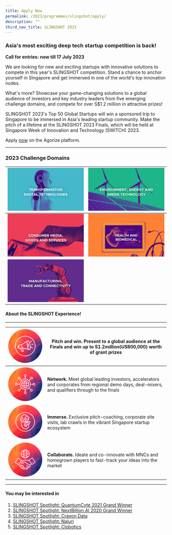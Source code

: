 ```yaml
---
title: Apply Now
permalink: /2023/programmes/slingshot/apply/
description: ""
third_nav_title: SLINGSHOT 2023
---
```

### Asia's most exciting deep tech startup competition is back!

**Call for entries: now till 17 July 2023**

We are looking for new and exciting startups with innovative solutions to compete in this year's SLINGSHOT competition. Stand a chance to anchor yourself in Singapore and get immersed in one of the world's top innovation nodes.

What's more? Showcase your game-changing solutions to a global audience of investors and key industry leaders from five emerging challenge domains, and compete for over S$1.2 million in attractive prizes!

SLINGSHOT 2023's Top 50 Global Startups will win a sponsored trip to Singapore to be immersed in Asia's leading startup community. Make the pitch of a lifetime at the SLINGSHOT 2023 Finals, which will be held at Singapore Week of Innovation and Technology (SWITCH) 2023.

Apply [now](https://slingshot.agorize.com/2023-edition?t=A3k1pR__oMx6vDwbJAZtRw&utm_source=switchweb&utm_medium=internal&utm_campaign=slingshot2023&utm_content=launch_organic) on the Agorize platform.

***

### 2023 Challenge Domains

| ![SLINGSHOT Domain Transformative Digital Technology](/images/SLINGSHOT_Thumbnail_Domain_Transformative_Digital_Tech.jpg) | ![SLINGSHOT Domain Environment Energy and Green Technology](/images/SLINGSHOT_Thumbnail_Domain_Environment_Energy_Green_Tech.jpg) |
| -------- | -------- |
| ![SLINGSHOT Domain Consumer Media Goods and Services](/images/SLINGSHOT_Thumbnail_Domain_Consumer_Media_Goods_Services.jpg)     | ![SLINGSHOT Domain Health and Biomedical](/images/SLINGSHOT_Thumbnail_Domain_Health_Biomedical.jpg)     |
| ![SLINGSHOT Domain Manufacturing Trade Connectivity](/images/SLINGSHOT_Thumbnail_Domain_Manufacturing_Trade_Connectivity.jpg)     |      |

#### About the SLINGSHOT Experience!

***

| ![SLINGSHOT Pitch and Win](/images/SLINGSHOT_Icon_Pitch_and_Win.png) | **Pitch and win**. Present to a global audience at the Finals and win up to S$1.2 million (US$800,000) worth of grant prizes |
| -------- | -------- |
| ![SLINGSHOT Network](/images/SLINGSHOT_Icon_Network.png)     | **Network.** Meet global leading investors, accelerators and corporates from regional demo days, deal-mixers, and qualifiers through to the finals     |
| ![SLINGSHOT Immerse](/images/SLINGSHOT_Icon_Immerse.png)     | **Immerse.** Exclusive pitch-coaching, corporate site visits, lab crawls in the vibrant Singapore startup ecosystem    |
| ![SLINGSHOT Collaborate](/images/SLINGSHOT_Icon_Collaborate.png)     | **Collaborate.** Ideate and co-innovate with MNCs and homegrown players to fast-track your ideas into the market     |

***

#### You may be interested in

1. [SLINGSHOT Spotlight: QuantumCyte 2021 Grand Winner](/blog/slingshot-spotlight-series-quantumcyte)
2. [SLINGSHOT Spotlight: NextBillion.AI 2020 Grand Winner](/blog/slingshot-spotlight-series-nextbillionai)
3. [SLINGSHOT Spotlight: Crayon Data](/blog/slingshot-spotlight-series-crayon-data)
4. [SLINGSHOT Spotlight: Naluri](/blog/slingshot-spotlight-series-naluri)
5. [SLINGSHOT Spotlight: Clobotics](/slingshot-spotlight-series-clobotics)